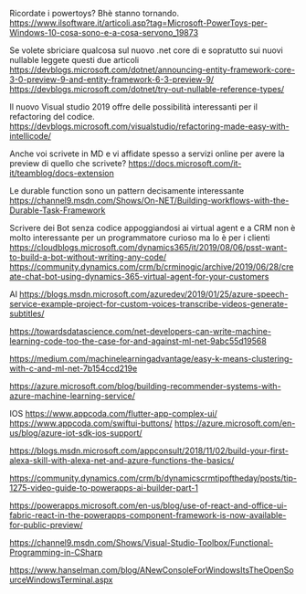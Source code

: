 Ricordate i powertoys? Bhè stanno tornando.
https://www.ilsoftware.it/articoli.asp?tag=Microsoft-PowerToys-per-Windows-10-cosa-sono-e-a-cosa-servono_19873

Se volete sbriciare qualcosa sul nuovo .net core di e sopratutto sui nuovi nullable leggete questi due articoli
https://devblogs.microsoft.com/dotnet/announcing-entity-framework-core-3-0-preview-9-and-entity-framework-6-3-preview-9/
https://devblogs.microsoft.com/dotnet/try-out-nullable-reference-types/

Il nuovo Visual studio 2019 offre delle possibilità interessanti per il refactoring del codice.
https://devblogs.microsoft.com/visualstudio/refactoring-made-easy-with-intellicode/

Anche voi scrivete in MD e vi affidate spesso a servizi online per avere la preview di quello che scrivete?
https://docs.microsoft.com/it-it/teamblog/docs-extension

Le durable function sono un pattern decisamente interessante
https://channel9.msdn.com/Shows/On-NET/Building-workflows-with-the-Durable-Task-Framework

Scrivere dei Bot senza codice appoggiandosi ai virtual agent e a CRM non è molto interessante per un programmatore curioso ma lo è per i clienti
https://cloudblogs.microsoft.com/dynamics365/it/2019/08/06/psst-want-to-build-a-bot-without-writing-any-code/
https://community.dynamics.com/crm/b/crminogic/archive/2019/06/28/create-chat-bot-using-dynamics-365-virtual-agent-for-your-customers


AI
https://blogs.msdn.microsoft.com/azuredev/2019/01/25/azure-speech-service-example-project-for-custom-voices-transcribe-videos-generate-subtitles/

https://towardsdatascience.com/net-developers-can-write-machine-learning-code-too-the-case-for-and-against-ml-net-9abc55d19568

https://medium.com/machinelearningadvantage/easy-k-means-clustering-with-c-and-ml-net-7b154ccd219e

https://azure.microsoft.com/blog/building-recommender-systems-with-azure-machine-learning-service/

IOS
https://www.appcoda.com/flutter-app-complex-ui/
https://www.appcoda.com/swiftui-buttons/
https://azure.microsoft.com/en-us/blog/azure-iot-sdk-ios-support/


https://blogs.msdn.microsoft.com/appconsult/2018/11/02/build-your-first-alexa-skill-with-alexa-net-and-azure-functions-the-basics/

https://community.dynamics.com/crm/b/dynamicscrmtipoftheday/posts/tip-1275-video-guide-to-powerapps-ai-builder-part-1

https://powerapps.microsoft.com/en-us/blog/use-of-react-and-office-ui-fabric-react-in-the-powerapps-component-framework-is-now-available-for-public-preview/

https://channel9.msdn.com/Shows/Visual-Studio-Toolbox/Functional-Programming-in-CSharp

https://www.hanselman.com/blog/ANewConsoleForWindowsItsTheOpenSourceWindowsTerminal.aspx


